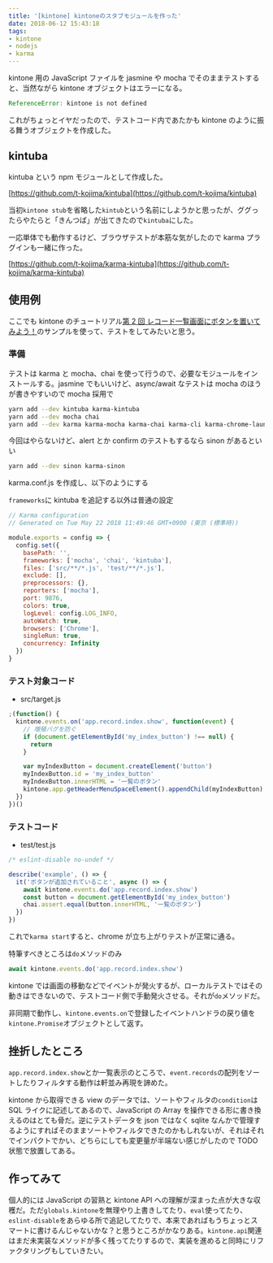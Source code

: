 ```yaml
---
title: '[kintone] kintoneのスタブモジュールを作った'
date: 2018-06-12 15:43:18
tags:
- kintone
- nodejs
- karma
---
```


kintone 用の JavaScript ファイルを jasmine や mocha でそのままテストすると、当然ながら kintone オブジェクトはエラーになる。

```js
ReferenceError: kintone is not defined
```

これがちょっとイヤだったので、テストコード内であたかも kintone のように振る舞うオブジェクトを作成した。

<!-- more -->

## kintuba

kintuba という npm モジュールとして作成した。

[https://github.com/t-kojima/kintuba](https://github.com/t-kojima/kintuba)

当初`kintone stub`を省略した`kintub`という名前にしようかと思ったが、ググったらやたらと「きんつば」が出てきたので`kintuba`にした。

一応単体でも動作するけど、ブラウザテストが本筋な気がしたので karma プラグインも一緒に作った。

[https://github.com/t-kojima/karma-kintuba](https://github.com/t-kojima/karma-kintuba)

## 使用例

ここでも kintone のチュートリアル[第 2 回 レコード一覧画面にボタンを置いてみよう！](https://developer.cybozu.io/hc/ja/articles/201767270)のサンプルを使って、テストをしてみたいと思う。

### 準備

テストは karma と mocha、chai を使って行うので、必要なモジュールをインストールする。jasmine でもいいけど、async/await なテストは mocha のほうが書きやすいので mocha 採用で

```bash
yarn add --dev kintuba karma-kintuba
yarn add --dev mocha chai
yarn add --dev karma karma-mocha karma-chai karma-cli karma-chrome-launcher
```

今回はやらないけど、alert とか confirm のテストもするなら sinon があるといい

```bash
yarn add --dev sinon karma-sinon
```

karma.conf.js を作成し、以下のようにする

`frameworks`に kintuba を追記する以外は普通の設定

```js
// Karma configuration
// Generated on Tue May 22 2018 11:49:46 GMT+0900 (東京 (標準時))

module.exports = config => {
  config.set({
    basePath: '',
    frameworks: ['mocha', 'chai', 'kintuba'],
    files: ['src/**/*.js', 'test/**/*.js'],
    exclude: [],
    preprocessors: {},
    reporters: ['mocha'],
    port: 9876,
    colors: true,
    logLevel: config.LOG_INFO,
    autoWatch: true,
    browsers: ['Chrome'],
    singleRun: true,
    concurrency: Infinity
  })
}
```

### テスト対象コード

- src/target.js

```js
;(function() {
  kintone.events.on('app.record.index.show', function(event) {
    // 増殖バグを防ぐ
    if (document.getElementById('my_index_button') !== null) {
      return
    }

    var myIndexButton = document.createElement('button')
    myIndexButton.id = 'my_index_button'
    myIndexButton.innerHTML = '一覧のボタン'
    kintone.app.getHeaderMenuSpaceElement().appendChild(myIndexButton)
  })
})()
```

### テストコード

- test/test.js

```js
/* eslint-disable no-undef */

describe('example', () => {
  it('ボタンが追加されていること', async () => {
    await kintone.events.do('app.record.index.show')
    const button = document.getElementById('my_index_button')
    chai.assert.equal(button.innerHTML, '一覧のボタン')
  })
})
```

これで`karma start`すると、chrome が立ち上がりテストが正常に通る。

特筆すべきところは`do`メソッドのみ

```js
await kintone.events.do('app.record.index.show')
```

kintone では画面の移動などでイベントが発火するが、ローカルテストではその動きはできないので、テストコード側で手動発火させる。それが`do`メソッドだ。

非同期で動作し、`kintone.events.on`で登録したイベントハンドラの戻り値を`kintone.Promise`オブジェクトとして返す。

## 挫折したところ

`app.record.index.show`とか一覧表示のところで、`event.records`の配列をソートしたりフィルタする動作は軒並み再現を諦めた。

kintone から取得できる view のデータでは、ソートやフィルタの`condition`は SQL ライクに記述してあるので、JavaScript の Array を操作できる形に書き換えるのはとても骨だ。逆にテストデータを json ではなく sqlite なんかで管理するようにすればそのままソートやフィルタできたのかもしれないが、それはそれでインパクトでかい、どちらにしても変更量が半端ない感じがしたので TODO 状態で放置してある。

## 作ってみて

個人的には JavaScript の習熟と kintone API への理解が深まった点が大きな収穫だ。ただ`globals.kintone`を無理やり上書きしてたり、`eval`使ってたり、`eslint-disable`をあらゆる所で追記してたりで、本来であればもうちょっとスマートに書けるんじゃないかな？と思うところがかなりある。`kintone.api`関連はまだ未実装なメソッドが多く残ってたりするので、実装を進めると同時にリファクタリングもしていきたい。
